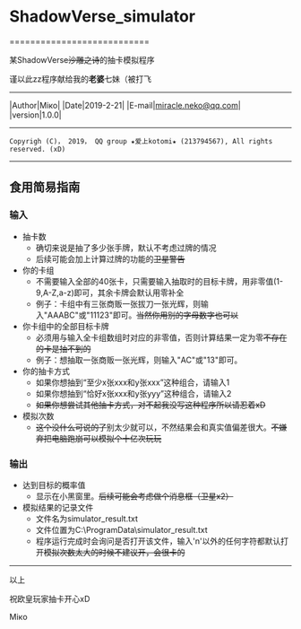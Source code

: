 # ShadowVerse_simulator

===========================

某ShadowVerse~~沙雕之诗~~的抽卡模拟程序  

谨以此zz程序献给我的**老婆**七妹（被打飞

****
	
|Author|Miкo|
|Date|2019-2-21|
|E-mail|miracle.neko@qq.com|
|version|1.0.0|

****
`Copyrigh (C)， 2019， QQ group ★爱上kotomi★ (213794567), All rights reserved. (xD)`

****
## 食用简易指南
### 输入
* 抽卡数
    * 确切来说是抽了多少张手牌，默认不考虑过牌的情况
    * 后续可能会加上计算过牌的功能的~~卫星警告~~
* 你的卡组
    * 不需要输入全部的40张卡，只需要输入抽取时的目标卡牌，用非零值(1-9,A-Z,a-z)即可，其余卡牌会默认用零补全  
    * 例子：卡组中有三张商贩一张拔刀一张光辉，则输入"AAABC"或"11123"即可。~~当然你用别的字母数字也可以~~
* 你卡组中的全部目标卡牌
    * 必须用与输入全卡组数组时对应的非零值，否则计算结果一定为零~~不存在的卡是抽不到的~~
    * 例子：想抽取一张商贩一张光辉，则输入"AC"或"13"即可。
* 你的抽卡方式
    * 如果你想抽到“至少x张xxx和y张xxx”这种组合，请输入1
    * 如果你想抽到“恰好x张xxx和y张yyy”这种组合，请输入2
    * ~~如果你想尝试其他抽卡方式，对不起我没写这种程序所以请忍着xD~~
* 模拟次数
    * ~~这个没什么可说的了~~别太少就可以，不然结果会和真实值偏差很大。~~不嫌弃把电脑跑崩可以模拟个十亿次玩玩~~
### 输出
* 达到目标的概率值
    * 显示在小黑窗里。~~后续可能会考虑做个消息框（卫星x2）~~
* 模拟结果的记录文件
    * 文件名为simulator_result.txt
    * 文件位置为C:\ProgramData\simulator_result.txt
    * 程序运行完成时会询问是否打开该文件，输入'n'以外的任何字符都默认打开~~模拟次数太大的时候不建议开，会很卡的~~

****
以上

祝欧皇玩家抽卡开心xD

Miкo
